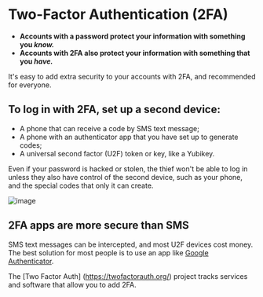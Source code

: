 [Title]: # (2FA)
[Order]: # (2)

# Two-Factor Authentication (2FA)  

*	**Accounts with a password protect your information with something you *know.*** 
*	**Accounts with 2FA also protect your information with something that you *have.***

It's easy to add extra security to your accounts with 2FA, and recommended for everyone.

## To log in with 2FA, set up a second device:  

* A phone that can receive a code by SMS text message; 
* A phone with an authenticator app that you have set up to generate codes; 
* A universal second factor (U2F) token or key, like a Yubikey. 

Even if your password is hacked or stolen, the thief won't be able to log in unless they also have control of the second device, such as your phone, and the special codes that only it can create.

![image](password_adv2.png)

## 2FA apps are more secure than SMS 

SMS text messages can be intercepted, and most U2F devices cost money. The best solution for most people is to use an app like [Google Authenticator](https://play.google.com/store/apps/details?id=com.google.android.apps.authenticator2). 

The [Two Factor Auth] (https://twofactorauth.org/) project tracks services and software that allow you to add 2FA.
